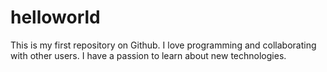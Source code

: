 # helloworld
This is my first repository on Github. 
I love programming and collaborating with other users.
I have a passion to learn about new technologies.
